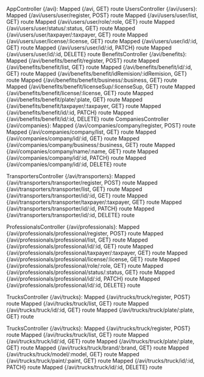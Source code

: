 AppController {/avi}:
Mapped {/avi, GET} route
UsersController {/avi/users}:
Mapped {/avi/users/user/register, POST} route
Mapped {/avi/users/user/list, GET} route
Mapped {/avi/users/user/role/:role, GET} route
Mapped {/avi/users/user/status/:status, GET} route
Mapped {/avi/users/user/taxpayer/:taxpayer, GET} route
Mapped {/avi/users/user/license/:license, GET} route
Mapped {/avi/users/user/id/:id, GET} route
Mapped {/avi/users/user/id/:id, PATCH} route
Mapped {/avi/users/user/id/:id, DELETE} route
BenefitsController {/avi/benefits}:
Mapped {/avi/benefits/benefit/register, POST} route
Mapped {/avi/benefits/benefit/list, GET} route
Mapped {/avi/benefits/benefit/id/:id, GET} route
Mapped {/avi/benefits/benefit/idRemision/:idRemision, GET} route
Mapped {/avi/benefits/benefit/business/:business, GET} route
Mapped {/avi/benefits/benefit/licenseSup/:licenseSup, GET} route
Mapped {/avi/benefits/benefit/license/:license, GET} route
Mapped {/avi/benefits/benefit/plate/:plate, GET} route
Mapped {/avi/benefits/benefit/taxpayer/:taxpayer, GET} route
Mapped {/avi/benefits/benefit/id/:id, PATCH} route
Mapped {/avi/benefits/benefit/id/:id, DELETE} route
CompaniesController {/avi/companies}:
Mapped {/avi/companies/company/register, POST} route
Mapped {/avi/companies/company/list, GET} route
Mapped {/avi/companies/company/id/:id, GET} route
Mapped {/avi/companies/company/business/:business, GET} route
Mapped {/avi/companies/company/name/:name, GET} route
Mapped {/avi/companies/company/id/:id, PATCH} route
Mapped {/avi/companies/company/id/:id, DELETE} route

TransportersController {/avi/transporters}:
Mapped {/avi/transporters/transporter/register, POST} route
Mapped {/avi/transporters/transporter/list, GET} route
Mapped {/avi/transporters/transporter/id/:id, GET} route
Mapped {/avi/transporters/transporter/taxpayer/:taxpayer, GET} route
Mapped {/avi/transporters/transporter/id/:id, PATCH} route
Mapped {/avi/transporters/transporter/id/:id, DELETE} route

ProfessionalsController {/avi/professionals}:
Mapped {/avi/professionals/professional/register, POST} route
Mapped {/avi/professionals/professional/list, GET} route
Mapped {/avi/professionals/professional/id/:id, GET} route
Mapped {/avi/professionals/professional/taxpayer/:taxpayer, GET} route
Mapped {/avi/professionals/professional/license/:license, GET} route
Mapped {/avi/professionals/professional/role/:role, GET} route
Mapped {/avi/professionals/professional/status/:status, GET} route
Mapped {/avi/professionals/professional/id/:id, PATCH} route
Mapped {/avi/professionals/professional/id/:id, DELETE} route

TrucksController {/avi/trucks}:
Mapped {/avi/trucks/truck/register, POST} route
Mapped {/avi/trucks/truck/list, GET} route
Mapped {/avi/trucks/truck/id/:id, GET} route
Mapped {/avi/trucks/truck/plate/:plate, GET} route

TrucksController {/avi/trucks}:
Mapped {/avi/trucks/truck/register, POST} route
Mapped {/avi/trucks/truck/list, GET} route
Mapped {/avi/trucks/truck/id/:id, GET} route
Mapped {/avi/trucks/truck/plate/:plate, GET} route
Mapped {/avi/trucks/truck/brand/:brand, GET} route
Mapped {/avi/trucks/truck/model/:model, GET} route
Mapped {/avi/trucks/truck/paint/:paint, GET} route
Mapped {/avi/trucks/truck/id/:id, PATCH} route
Mapped {/avi/trucks/truck/id/:id, DELETE} route
